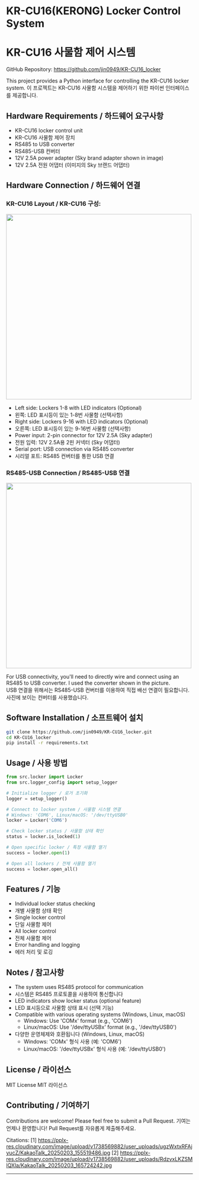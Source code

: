 # KR-CU16(KERONG) Locker Control System
# KR-CU16 사물함 제어 시스템

GitHub Repository: https://github.com/jin0949/KR-CU16_locker

This project provides a Python interface for controlling the KR-CU16 locker system.
이 프로젝트는 KR-CU16 사물함 시스템을 제어하기 위한 파이썬 인터페이스를 제공합니다.

## Hardware Requirements / 하드웨어 요구사항

- KR-CU16 locker control unit
- KR-CU16 사물함 제어 장치
- RS485 to USB converter
- RS485-USB 컨버터
- 12V 2.5A power adapter (Sky brand adapter shown in image)
- 12V 2.5A 전원 어댑터 (이미지의 Sky 브랜드 어댑터)

## Hardware Connection / 하드웨어 연결

### KR-CU16 Layout / KR-CU16 구성:

<img src="https://github.com/user-attachments/assets/28e13971-3c91-4771-afcd-e1f1441fc986" width="500"> 

- Left side: Lockers 1-8 with LED indicators (Optional)
- 왼쪽: LED 표시등이 있는 1-8번 사물함 (선택사항)
- Right side: Lockers 9-16 with LED indicators (Optional)
- 오른쪽: LED 표시등이 있는 9-16번 사물함 (선택사항)
- Power input: 2-pin connector for 12V 2.5A (Sky adapter)
- 전원 입력: 12V 2.5A용 2핀 커넥터 (Sky 어댑터)
- Serial port: USB connection via RS485 converter
- 시리얼 포트: RS485 컨버터를 통한 USB 연결

### RS485-USB Connection / RS485-USB 연결

<img src="https://github.com/user-attachments/assets/1ca3ac5a-b80a-426a-9c60-9d32cff5ccec" width="500">

For USB connectivity, you'll need to directly wire and connect using an RS485 to USB converter. I used the converter shown in the picture.   
USB 연결을 위해서는 RS485-USB 컨버터를 이용하여 직접 배선 연결이 필요합니다. 사진에 보이는 컨버터를 사용했습니다.

## Software Installation / 소프트웨어 설치

```bash
git clone https://github.com/jin0949/KR-CU16_locker.git
cd KR-CU16_locker
pip install -r requirements.txt
```

## Usage / 사용 방법

```python
from src.locker import Locker
from src.logger_config import setup_logger

# Initialize logger / 로거 초기화
logger = setup_logger()

# Connect to locker system / 사물함 시스템 연결
# Windows: 'COM6', Linux/macOS: '/dev/ttyUSB0'
locker = Locker('COM6')  

# Check locker status / 사물함 상태 확인
status = locker.is_locked(1)

# Open specific locker / 특정 사물함 열기
success = locker.open(1)

# Open all lockers / 전체 사물함 열기
success = locker.open_all()
```

## Features / 기능

- Individual locker status checking
- 개별 사물함 상태 확인
- Single locker control
- 단일 사물함 제어
- All locker control
- 전체 사물함 제어
- Error handling and logging
- 에러 처리 및 로깅

## Notes / 참고사항

- The system uses RS485 protocol for communication
- 시스템은 RS485 프로토콜을 사용하여 통신합니다
- LED indicators show locker status (optional feature)
- LED 표시등으로 사물함 상태 표시 (선택 기능)
- Compatible with various operating systems (Windows, Linux, macOS)
  - Windows: Use 'COMx' format (e.g., 'COM6')
  - Linux/macOS: Use '/dev/ttyUSBx' format (e.g., '/dev/ttyUSB0')
- 다양한 운영체제와 호환됩니다 (Windows, Linux, macOS)
  - Windows: 'COMx' 형식 사용 (예: 'COM6')
  - Linux/macOS: '/dev/ttyUSBx' 형식 사용 (예: '/dev/ttyUSB0')

## License / 라이선스

MIT License
MIT 라이선스

## Contributing / 기여하기

Contributions are welcome! Please feel free to submit a Pull Request.
기여는 언제나 환영합니다! Pull Request를 자유롭게 제출해주세요.

Citations:
[1] https://pplx-res.cloudinary.com/image/upload/v1738569882/user_uploads/ugzWxtxRFAjyucZ/KakaoTalk_20250203_155519486.jpg
[2] https://pplx-res.cloudinary.com/image/upload/v1738569882/user_uploads/RdzvxLKZSMlQXla/KakaoTalk_20250203_165724242.jpg

---
